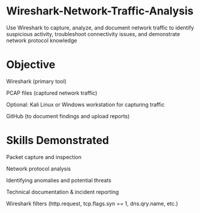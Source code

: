 # Wireshark-Network-Traffic-Analysis
Use Wireshark to capture, analyze, and document network traffic to identify suspicious activity, troubleshoot connectivity issues, and demonstrate network protocol knowledge

# Objective
Wireshark (primary tool)

PCAP files (captured network traffic)

Optional: Kali Linux or Windows workstation for capturing traffic

GitHub (to document findings and upload reports)

# Skills Demonstrated 
Packet capture and inspection

Network protocol analysis

Identifying anomalies and potential threats

Technical documentation & incident reporting

Wireshark filters (http.request, tcp.flags.syn == 1, dns.qry.name, etc.)
